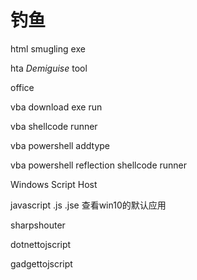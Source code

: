 # 钓鱼

html smugling    exe



hta   _Demiguise_ tool

office  &#x20;

&#x20;         vba    download exe run

&#x20;         vba     shellcode runner

&#x20;         vba   powershell addtype

&#x20;        vba  powershell    reflection  shellcode runner

Windows Script Host

&#x20;        javascript       .js            .jse     查看win10的默认应用



sharpshouter

dotnettojscript

gadgettojscript
